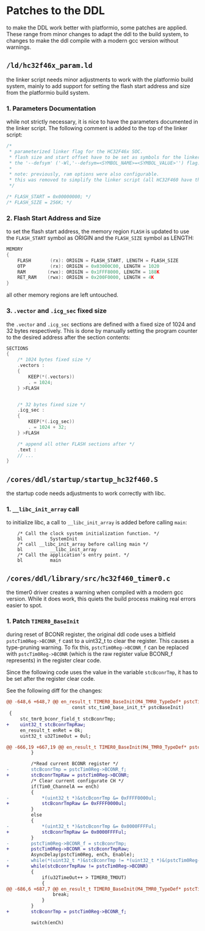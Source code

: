 # Patches to the DDL

to make the DDL work better with platformio, some patches are applied.
These range from minor changes to adapt the ddl to the build system, to changes to make the ddl compile with a modern gcc version without warnings.

## `/ld/hc32f46x_param.ld`

the linker script needs minor adjustments to work with the platformio build system, mainly to add support for setting the flash start address and size from the platformio build system.

### 1. Parameters Documentation

while not strictly necessary, it is nice to have the parameters documented in the linker script.
The following comment is added to the top of the linker script:

```cpp
/*
 * parameterized linker flag for the HC32F46x SOC.
 * flash size and start offset have to be set as symbols for the linker script, using
 * the '--defsym' ('-Wl,'--defsym=<SYMBOL_NAME>=<SYMBOL_VALUE>'') flag.
 *
 * note: previously, ram options were also configurable.
 * this was removed to simplify the linker script (all HC32F460 have the same ram anyway)
 */

/* FLASH_START = 0x00000000; */
/* FLASH_SIZE = 256K; */
```

### 2. Flash Start Address and Size

to set the flash start address, the memory region `FLASH` is updated to use the `FLASH_START` symbol as ORIGIN and the `FLASH_SIZE` symbol as LENGTH:

```cpp
MEMORY
{
    FLASH       (rx): ORIGIN = FLASH_START, LENGTH = FLASH_SIZE
    OTP         (rx): ORIGIN = 0x03000C00, LENGTH = 1020
    RAM        (rwx): ORIGIN = 0x1FFF8000, LENGTH = 188K
    RET_RAM    (rwx): ORIGIN = 0x200F0000, LENGTH = 4K
}
```

all other memory regions are left untouched.

### 3. `.vector` and `.icg_sec` fixed size

the `.vector` and `.icg_sec` sections are defined with a fixed size of 1024 and 32 bytes respectively.
This is done by manually setting the program counter to the desired address after the section contents:

```cpp
SECTIONS
{
    /* 1024 bytes fixed size */
    .vectors :
    {
        KEEP(*(.vectors))
        . = 1024;
    } >FLASH


    /* 32 bytes fixed size */
    .icg_sec :
    {
        KEEP(*(.icg_sec))
        . = 1024 + 32;
    } >FLASH

    /* append all other FLASH sections after */
    .text :
    // ...
}
```

## `/cores/ddl/startup/startup_hc32f460.S`

the startup code needs adjustments to work correctly with libc. 


### 1. `__libc_init_array` call

to initialize libc, a call to `__libc_init_array` is added before calling `main`:

```assembly
    /* Call the clock system initialization function. */
    bl          SystemInit
    /* call __libc_init_array before calling main */
    bl          __libc_init_array
    /* Call the application's entry point. */
    bl          main
```


## `/cores/ddl/library/src/hc32f460_timer0.c`

the timer0 driver creates a warning when compiled with a modern gcc version.
While it does work, this quiets the build process making real errors easier to spot.

### 1. Patch `TIMER0_BaseInit`

during reset of BCONR register, the original ddl code uses a bitfield `pstcTim0Reg->BCONR_f` cast to a uint32_t to clear the register. This causes a type-pruning warning.
To fix this, `pstcTim0Reg->BCONR_f` can be replaced with `pstcTim0Reg->BCONR` (which is the raw register value BCONR_f represents) in the register clear code. 

Since the following code uses the value in the variable `stcBconrTmp`, it has to be set after the register clear code.


See the following diff for the changes:
```diff
@@ -648,6 +648,7 @@ en_result_t TIMER0_BaseInit(M4_TMR0_TypeDef* pstcTim0Reg,en_tim0_channel_t enCh,
                        const stc_tim0_base_init_t* pstcBaseInit)
 {
     stc_tmr0_bconr_field_t stcBconrTmp;
+    uint32_t stcBconrTmpRaw;
     en_result_t enRet = Ok;
     uint32_t u32TimeOut = 0ul;

@@ -666,19 +667,19 @@ en_result_t TIMER0_BaseInit(M4_TMR0_TypeDef* pstcTim0Reg,en_tim0_channel_t enCh,
         }

         /*Read current BCONR register */
-        stcBconrTmp = pstcTim0Reg->BCONR_f;
+        stcBconrTmpRaw = pstcTim0Reg->BCONR;
         /* Clear current configurate CH */
         if(Tim0_ChannelA == enCh)
         {
-            *(uint32_t *)&stcBconrTmp &= 0xFFFF0000ul;
+            stcBconrTmpRaw &= 0xFFFF0000ul;
         }
         else
         {
-            *(uint32_t *)&stcBconrTmp &= 0x0000FFFFul;
+            stcBconrTmpRaw &= 0x0000FFFFul;
         }
-        pstcTim0Reg->BCONR_f = stcBconrTmp;
+        pstcTim0Reg->BCONR = stcBconrTmpRaw;
         AsyncDelay(pstcTim0Reg, enCh, Enable);
-        while(*(uint32_t *)&stcBconrTmp != *(uint32_t *)&(pstcTim0Reg->BCONR_f))
+        while(stcBconrTmpRaw != pstcTim0Reg->BCONR)
         {
             if(u32TimeOut++ > TIMER0_TMOUT)
             {
@@ -686,6 +687,7 @@ en_result_t TIMER0_BaseInit(M4_TMR0_TypeDef* pstcTim0Reg,en_tim0_channel_t enCh,
                 break;
             }
         }
+        stcBconrTmp = pstcTim0Reg->BCONR_f;

         switch(enCh)
```


